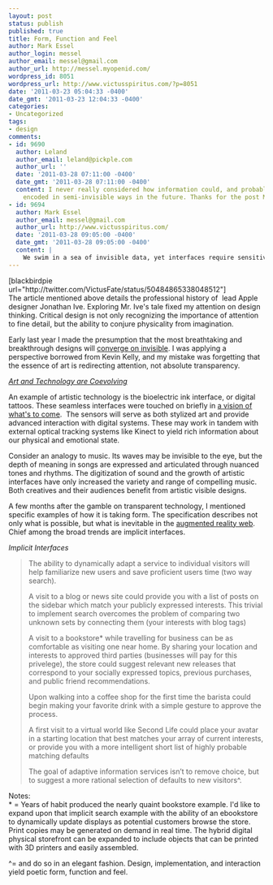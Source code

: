 ```yaml
---
layout: post
status: publish
published: true
title: Form, Function and Feel
author: Mark Essel
author_login: messel
author_email: messel@gmail.com
author_url: http://messel.myopenid.com/
wordpress_id: 8051
wordpress_url: http://www.victusspiritus.com/?p=8051
date: '2011-03-23 05:04:33 -0400'
date_gmt: '2011-03-23 12:04:33 -0400'
categories:
- Uncategorized
tags:
- design
comments:
- id: 9690
  author: Leland
  author_email: leland@pickple.com
  author_url: ''
  date: '2011-03-28 07:11:00 -0400'
  date_gmt: '2011-03-28 07:11:00 -0400'
  content: I never really considered how information could, and probably will be,
    encoded in semi-invisible ways in the future. Thanks for the post Mark. :)
- id: 9694
  author: Mark Essel
  author_email: messel@gmail.com
  author_url: http://www.victusspiritus.com/
  date: '2011-03-28 09:05:00 -0400'
  date_gmt: '2011-03-28 09:05:00 -0400'
  content: |
    We swim in a sea of invisible data, yet interfaces require sensitivity to human needs (style, simplicity, effectiveness).
---
```

<p>[blackbirdpie url="http://twitter.com/VictusFate/status/50484865338048512"]<br />
The article mentioned above details the professional history of  lead Apple designer Jonathan Ive. Exploring Mr. Ive's tale fixed my attention on design thinking. Critical design is not only recognizing the importance of attention to fine detail, but the ability to conjure physicality from imagination. </p>
<p>Early last year I made the presumption that the most breathtaking and breakthrough designs will <a href="http://victusfate.github.io/victusspiritus/uncategorized/2010/01/29/the-ideal-computer-converges-on-invisible/">converge on invisible</a>. I was applying a perspective borrowed from Kevin Kelly, and my mistake was forgetting that the essence of art is redirecting attention, not absolute transparency. </p>
<p><I><a href="http://victusfate.github.io/victusspiritus/uncategorized/2009/11/08/art-technology-are-co-evolving/">Art and Technology are Coevolving</a></I></p>
<p>An example of artistic technology is the bioelectric ink interface, or digital tattoos. These seamless interfaces were touched on briefly in <a href="http://victusfate.github.io/victusspiritus/uncategorized/2010/01/30/a-vision-of-whats-to-come/">a vision of what's to come</a>.  The sensors will serve as both stylized art and provide advanced interaction with digital systems. These may work in tandem with external optical tracking systems like Kinect to yield rich information about our physical and emotional state. </p>
<p>Consider an analogy to music. Its waves may be invisible to the eye, but the depth of meaning in songs are expressed and articulated through nuanced tones and rhythms. The digitization of sound and the growth of artistic interfaces have only increased the variety and range of compelling music. Both creatives and their audiences benefit from artistic visible designs.</p>
<p>A few months after the gamble on transparent technology, I mentioned specific examples of how it is taking form. The specification describes not only what is possible, but what is inevitable in the <a href="http://victusfate.github.io/victusspiritus/uncategorized/2010/03/07/the-adaptive-augmented-reality-web/">augmented reality web</a>. Chief among the broad trends are implicit interfaces.</p>
<p><i>Implicit Interfaces</I></p>
<blockquote><p>
The ability to dynamically adapt a service to individual visitors will help familiarize new users and save proficient users time (two way search).</p>
<p>A visit to a blog or news site could provide you with a list of posts on the sidebar which match your publicly expressed interests. This trivial to implement search overcomes the problem of comparing two unknown sets by connecting them (your interests with blog tags)</p>
<p>A visit to a bookstore* while travelling for business can be as comfortable as visiting one near home. By sharing your location and interests to approved third parties (businesses will pay for this privelege), the store could suggest relevant new releases that correspond to your socially expressed topics, previous purchases, and public friend recommendations.</p>
<p>Upon walking into a coffee shop for the first time the barista could begin making your favorite drink with a simple gesture to approve the process.</p>
<p>A first visit to a virtual world like Second Life could place your avatar in a starting location that best matches your array of current interests, or provide you with a more intelligent short list of highly probable matching defaults</p>
<p>The goal of adaptive information services isn’t to remove choice, but to suggest a more rational selection of defaults to new visitors^.
</p></blockquote>
<p>Notes:<br />
* = Years of habit produced the nearly quaint bookstore example. I'd like to expand upon that implicit search example with the ability of an ebookstore to dynamically update displays as potential customers browse the store. Print copies may be generated on demand in real time. The hybrid digital physical storefront can be expanded to include objects that can be printed with 3D printers and easily assembled.</p>
<p>^= and do so in an elegant fashion. Design, implementation, and interaction yield poetic form, function and feel.</p>
